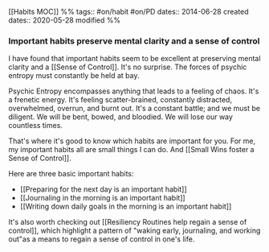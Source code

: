 [[Habits MOC]] 
%% 
tags:: #on/habit #on/PD
dates:: 2014-06-28 created
dates:: 2020-05-28 modified %%
### Important habits preserve mental clarity and a sense of control
I have found that important habits seem to be excellent at preserving mental clarity and a [[Sense of Control]]. It's no surprise. The forces of psychic entropy must constantly be held at bay. 

Psychic Entropy encompasses anything that leads to a feeling of chaos. It's a frenetic energy. It's feeling scatter-brained, constantly distracted, overwhelmed, overrun, and burnt out. It's a constant battle; and we must be diligent. We will be bent, bowed, and bloodied. We will lose our way countless times. 

That's where it's good to know which habits are important for you. For me, my important habits all are small things I can do. And [[Small Wins foster a Sense of Control]].

Here are three basic important habits:
- [[Preparing for the next day is an important habit]]
- [[Journaling in the morning is an important habit]]
- [[Writing down daily goals in the morning is an important habit]]

It's also worth checking out [[Resiliency Routines help regain a sense of control]], which highlight a pattern of "waking early, journaling, and working out"as a means to regain a sense of control in one's life.